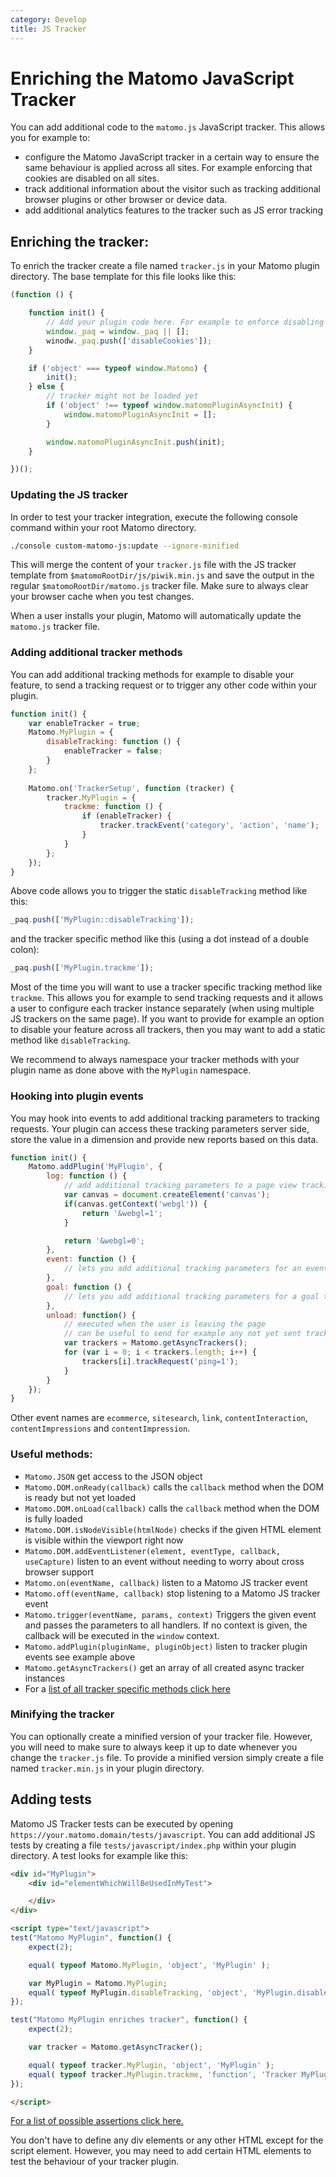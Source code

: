 ```yaml
---
category: Develop
title: JS Tracker
---
```

# Enriching the Matomo JavaScript Tracker

You can add additional code to the `matomo.js` JavaScript tracker. This allows you for example to:

* configure the Matomo JavaScript tracker in a certain way to ensure the same behaviour is applied across all sites. For example enforcing that cookies are disabled on all sites.
* track additional information about the visitor such as tracking additional browser plugins or other browser or device data.  
* add additional analytics features to the tracker such as JS error tracking

## Enriching the tracker:

To enrich the tracker create a file named `tracker.js` in your Matomo plugin directory. The base template for this file looks like this:

```js
(function () {

    function init() {
        // Add your plugin code here. For example to enforce disabling cookies:
        window._paq = window._paq || [];
        winodw._paq.push(['disableCookies']);
    }

    if ('object' === typeof window.Matomo) {
        init();
    } else {
        // tracker might not be loaded yet
        if ('object' !== typeof window.matomoPluginAsyncInit) {
            window.matomoPluginAsyncInit = [];
        }

        window.matomoPluginAsyncInit.push(init);
    }

})(); 
```

### Updating the JS tracker

In order to test your tracker integration, execute the following console command within your root Matomo directory.

```bash
./console custom-matomo-js:update --ignore-minified
```

This will merge the content of your `tracker.js` file with the JS tracker template from `$matomoRootDir/js/piwik.min.js` and save the
output in the regular `$matomoRootDir/matomo.js` tracker file. Make sure to always clear your browser cache when you test changes.

When a user installs your plugin, Matomo will automatically update the `matomo.js` tracker file. 

### Adding additional tracker methods

You can add additional tracking methods for example to disable your feature, to send a tracking request or to trigger any other
 code within your plugin.

```js
function init() {
    var enableTracker = true;
    Matomo.MyPlugin = {
        disableTracking: function () {
            enableTracker = false;
        }
    };
    
    Matomo.on('TrackerSetup', function (tracker) {
        tracker.MyPlugin = {
            trackme: function () {
                if (enableTracker) {
                    tracker.trackEvent('category', 'action', 'name');
                }
            }
        };
    });
}
```

Above code allows you to trigger the static `disableTracking` method like this:

```js
_paq.push(['MyPlugin::disableTracking']);
```

and the tracker specific method like this (using a dot instead of a double colon):

```js
_paq.push(['MyPlugin.trackme']); 
```

Most of the time you will want to use a tracker specific tracking method like `trackme`. This allows you for example to send tracking requests and it allows a user to configure each tracker instance separately (when using multiple JS trackers on the same page).
If you want to provide for example an option to disable your feature across all trackers, then you may want to add a static method like `disableTracking`.

We recommend to always namespace your tracker methods with your plugin name as done above with the `MyPlugin` namespace.

### Hooking into plugin events

You may hook into events to add additional tracking parameters to tracking requests. Your plugin can access these tracking
parameters server side, store the value in a dimension and provide new reports based on this data. 

```js
function init() {
    Matomo.addPlugin('MyPlugin', {
        log: function () {
            // add additional tracking parameters to a page view tracking request
            var canvas = document.createElement('canvas');
            if(canvas.getContext('webgl')) {
                return '&webgl=1';
            }

            return '&webgl=0';
        },
        event: function () {
            // lets you add additional tracking parameters for an event tracking request
        },
        goal: function () {
            // lets you add additional tracking parameters for a goal tracking request
        },
        unload: function() {
            // executed when the user is leaving the page
            // can be useful to send for example any not yet sent tracking request
            var trackers = Matomo.getAsyncTrackers();
            for (var i = 0; i < trackers.length; i++) {
                trackers[i].trackRequest('ping=1');
            }
        }
    });
}
```

Other event names are `ecommerce`, `sitesearch`, `link`, `contentInteraction`, `contentImpressions` and `contentImpression`.

### Useful methods:

* `Matomo.JSON` get access to the JSON object
* `Matomo.DOM.onReady(callback)` calls the `callback` method when the DOM is ready but not yet loaded
* `Matomo.DOM.onLoad(callback)` calls the `callback` method when the DOM is fully loaded
* `Matomo.DOM.isNodeVisible(htmlNode)` checks if the given HTML element is visible within the viewport right now
* `Matomo.DOM.addEventListener(element, eventType, callback, useCapture)` listen to an event without needing to worry about cross browser support
* `Matomo.on(eventName, callback)` listen to a Matomo JS tracker event
* `Matomo.off(eventName, callback)` stop listening to a Matomo JS tracker event
* `Matomo.trigger(eventName, params, context)` Triggers the given event and passes the parameters to all handlers. If no context is given, the callback will be executed in the `window` context.
* `Matomo.addPlugin(pluginName, pluginObject)` listen to tracker plugin events see example above
* `Matomo.getAsyncTrackers()` get an array of all created async tracker instances
* For a [list of all tracker specific methods click here](/api-reference/tracking-javascript)

### Minifying the tracker

You can optionally create a minified version of your tracker file. However, you will need to make sure to always keep
it up to date whenever you change the `tracker.js` file. To provide a minified version simply create a file named `tracker.min.js` in your plugin directory.

## Adding tests

Matomo JS Tracker tests can be executed by opening `https://your.matomo.domain/tests/javascript`. You can add additional JS tests by 
creating a file `tests/javascript/index.php` within your plugin directory. A test looks for example like this:

```html
<div id="MyPlugin">
    <div id="elementWhichWillBeUsedInMyTest">

    </div>
</div>

<script type="text/javascript">
test("Matomo MyPlugin", function() {
    expect(2);

    equal( typeof Matomo.MyPlugin, 'object', 'MyPlugin' );

    var MyPlugin = Matomo.MyPlugin;
    equal( typeof MyPlugin.disableTracking, 'object', 'MyPlugin.disableTracking' );
});

test("Matomo MyPlugin enriches tracker", function() {
    expect(2);

    var tracker = Matomo.getAsyncTracker();

    equal( typeof tracker.MyPlugin, 'object', 'MyPlugin' );
    equal( typeof tracker.MyPlugin.trackme, 'function', 'Tracker MyPlugin.trackme');
});

</script>
```

[For a list of possible assertions click here.](https://api.qunitjs.com/)

You don't have to define any div elements or any other HTML except for the script element. However, you may need to add 
certain HTML elements to test the behaviour of your tracker plugin.
